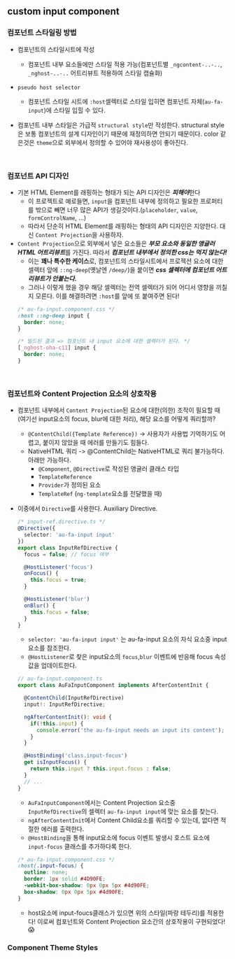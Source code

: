 ## custom input component

### 컴포넌트 스타일링 방법
- 컴포넌트의 스타일시트에 작성
  - 컴포넌트 내부 요소들에만 스타일 적용 가능(컴포넌트별 `_ngcontent-..-..`, `_nghost-..-..` 어트리뷰트 적용하여 스타일 캡슐화)

- `pseudo host selector`
  - 컴포넌트 스타일 시트에 `:host`셀렉터로 스타일 입히면 컴포넌트 자체(`au-fa-input`)에 스타일 입힐 수 있다.
- 컴포넌트 내부 스타일은 가급적 `structural style`만 작성한다. structural style은 보통 컴포넌트의 설계 디자인이기 때문에 재정의하면 안되기 때문이다. color 같은것은 `theme`으로 외부에서 정의할 수 있어야 재사용성이 좋아진다.

<br>

### 컴포넌트 API 디자인
- 기본 HTML Element를 래핑하는 형태가 되는 API 디자인은 ***피해야***한다
  - 이 프로젝트로 예로들면, `input`을 컴포넌트 내부에 정의하고 필요한 프로퍼티를 밖으로 빼면 너무 많은 API가 생길것이다.(`placeholder`, `value`, `formControlName`, ...)
  - 따라서 단순히 HTML Element를 래핑하는 형태의 API 디자인은 지양한다. 대신 `Content Projection`을 사용하자.
- `Content Projection`으로 외부에서 넣은 요소들은 ***부모 요소와 동일한 앵귤러 HTML 어트리뷰트***를 가진다. 따라서 ***컴포넌트 내부에서 정의한 css는 먹지 않는다!***
  - 이는 **꽤나 특수한 케이스**로, 컴포넌트의 스타일시트에서 프로젝션 요소에 대한 셀렉터 앞에 `::ng-deep`(옛날엔 `/deep/`)을 붙이면 ***css 셀렉터에 컴포넌트 어트리뷰트가 안붙는다.***
  - 그러나 이렇게 했을 경우 해당 셀렉터는 전역 셀렉터가 되어 어디서 영향을 끼칠지 모른다. 이를 해결하려면 `:host`를 앞에 또 붙여주면 된다!
  ```css
  /* au-fa-input.component.css */
  :host ::ng-deep input {
    border: none;
  }
  ```
  ```css
  /* 빌드된 결과 => 컴포넌트 내 input 요소에 대한 셀렉터가 된다. */
  [_nghost-oha-c11] input {
    border: none;
  }
  ```

<br>

### 컴포넌트와 Content Projection 요소의 상호작용
- 컴포넌트 내부에서 `Content Projection`된 요소에 대한(의한) 조작이 필요할 때(여기선 input요소의 focus, blur에 대한 처리), 해당 요소를 어떻게 쿼리할까?
  - `@ContentChild({Template Reference})` -> 사용자가 사용법 기억하기도 어렵고, 붙이지 않았을 때 에러를 만들기도 힘들다.
  - NativeHTML 쿼리 -> @ContentChild는 NativeHTML로 쿼리 불가능하다. 아래만 가능하다.
    - `@Component`, `@Directive`로 작성된 앵귤러 클래스 타입
    - `TemplateReference`
    - `Provider`가 정의된 요소
    - `TemplateRef` (`ng-template`요소를 전달했을 때)
- 이중에서 `Directive`를 사용한다. Auxiliary Directive.
  ```ts
  /* input-ref.directive.ts */
  @Directive({
    selector: 'au-fa-input input'
  })
  export class InputRefDirective {
    focus = false; // focus 여부

    @HostListener('focus')
    onFocus() {
      this.focus = true;
    }

    @HostListener('blur')
    onBlur() {
      this.focus = false;
    }
  }
  ```

  - `selector: 'au-fa-input input'` 는 au-fa-input 요소의 자식 요소중 input 요소를 참조한다.
  - `@HostListener`로 찾은 input요소의 `focus`,`blur` 이벤트에 반응해 focus 속성값을 업데이트한다. 
  ```ts
  // au-fa-input.component.ts
  export class AuFaInputComponent implements AfterContentInit {

    @ContentChild(InputRefDirective)
    input!: InputRefDirective;
  
    ngAfterContentInit(): void {
      if(!this.input) {
        console.error('the au-fa-input needs an input its content');
      }
    }

    @HostBinding('class.input-focus')
    get isInputFocus() {
      return this.input ? this.input.focus : false;
    }
    // ...
  }
  ```
  - `AuFaInputComponent`에서는 Content Projection 요소중 `InputRefDirective`의 셀렉터 `au-fa-input input`에 맞는 요소를 찾는다.
  - `ngAfterContentInit`에서 Content Child요소를 쿼리할 수 있는데, 없다면 적절한 에러를 출력한다.
  - `@HostBinding`을 통해 input요소에 focus 이벤트 발생시 호스트 요소에 `input-focus` 클래스를 추가하다록 한다.
  ```css
  /* au-fa-input.component.css */
  :host(.input-focus) {
    outline: none;  
    border: 1px solid #4D90FE;
    -webkit-box-shadow: 0px 0px 5px #4d90FE;
    box-shadow: 0px 0px 5px #4d90FE;
  }
  ```
  - host요소에 input-foucs클래스가 있으면 위의 스타일(파랑 테두리)를 적용한다! 이로써 컴포넌트와 Content Projection 요소간의 상호작용이 구현되었다!😱

### Component Theme Styles

